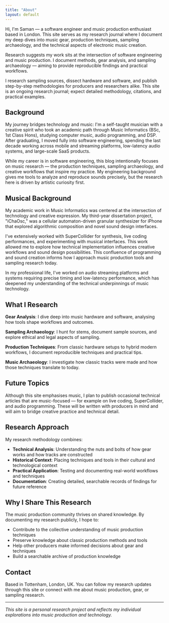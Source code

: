 ```yaml
---
title: "About"
layout: default
---
```


<div class="profile-container">
  <div class="profile-avatar" style="background-image: url('{{ '/assets/images/profile.jpeg' | relative_url }}?v={{ site.time | date: "%s" }}');"></div>
</div>

<div class="profile-intro">
<p>Hi, I'm Saman — a software engineer and music production enthusiast based in London. This site serves as my research journal where I document my deep dives into music gear, production techniques, sampling archaeology, and the technical aspects of electronic music creation.</p>

<p>Research suggests my work sits at the intersection of software engineering and music production. I document methods, gear analysis, and sampling archaeology — aiming to provide reproducible findings and practical workflows.</p>

<p>I research sampling sources, dissect hardware and software, and publish step-by-step methodologies for producers and researchers alike. This site is an ongoing research journal; expect detailed methodology, citations, and practical examples.</p>
</div>

## Background

My journey bridges technology and music: I'm a self-taught musician with a creative spirit who took an academic path through Music Informatics (BSc, 1st Class Hons), studying computer music, audio programming, and DSP. After graduating, I moved fully into software engineering, spending the last decade working across mobile and streaming platforms, low-latency audio systems, and large-scale SaaS products.

While my career is in software engineering, this blog intentionally focuses on music research — the production techniques, sampling archaeology, and creative workflows that inspire my practice. My engineering background gives me tools to analyze and reproduce sounds precisely, but the research here is driven by artistic curiosity first.

## Musical Background

My academic work in Music Informatics was centered at the intersection of technology and creative expression. My third-year dissertation project, "iChaOsc," was a cellular automaton-driven granular synthesizer for iPhone that explored algorithmic composition and novel sound design interfaces.

I've extensively worked with SuperCollider for synthesis, live coding performances, and experimenting with musical interfaces. This work allowed me to explore how technical implementation influences creative workflows and sound design possibilities. This confluence of programming and sound creation informs how I approach music production tools and sampling research today.

In my professional life, I've worked on audio streaming platforms and systems requiring precise timing and low-latency performance, which has deepened my understanding of the technical underpinnings of music technology.

## What I Research

**Gear Analysis**: I dive deep into music hardware and software, analysing how tools shape workflows and outcomes.

**Sampling Archaeology**: I hunt for stems, document sample sources, and explore ethical and legal aspects of sampling.

**Production Techniques**: From classic hardware setups to hybrid modern workflows, I document reproducible techniques and practical tips.

**Music Archaeology**: I investigate how classic tracks were made and how those techniques translate to today.

## Future Topics

Although this site emphasises music, I plan to publish occasional technical articles that are music-focused — for example on live coding, SuperCollider, and audio programming. These will be written with producers in mind and will aim to bridge creative practice and technical detail.

## Research Approach

My research methodology combines:

- **Technical Analysis**: Understanding the nuts and bolts of how gear works and how tracks are constructed
- **Historical Context**: Placing techniques and tools in their cultural and technological context
- **Practical Application**: Testing and documenting real-world workflows and techniques
- **Documentation**: Creating detailed, searchable records of findings for future reference

## Why I Share This Research

The music production community thrives on shared knowledge. By documenting my research publicly, I hope to:

- Contribute to the collective understanding of music production techniques
- Preserve knowledge about classic production methods and tools
- Help other producers make informed decisions about gear and techniques
- Build a searchable archive of production knowledge

## Contact

Based in Tottenham, London, UK. You can follow my research updates through this site or connect with me about music production, gear, or sampling research.

---

*This site is a personal research project and reflects my individual explorations into music production and technology.*
